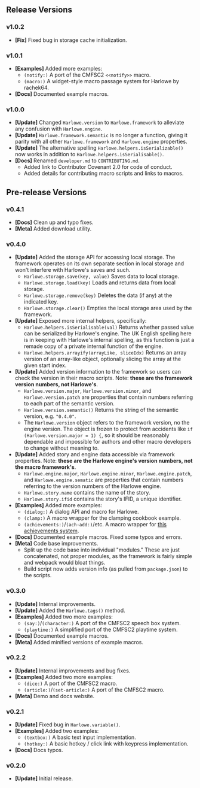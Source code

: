 ## Release Versions

### v1.0.2

- **[Fix]** Fixed bug in storage cache initialization.

### v1.0.1

- **[Examples]** Added more examples:
  - `(notify:)` A port of the CMFSC2 `<<notify>>` macro.
  - `(macro:)` A widget-style macro passage system for Harlowe by rachek64.
- **[Docs]** Documented example macros.

### v1.0.0

- **[Update]** Changed `Harlowe.version` to `Harlowe.framework` to alleviate any confusion with `Harlowe.engine`.
- **[Update]** `Harlowe.framework.semantic` is no longer a function, giving it parity with all other `Harlowe.framework` and `Harlowe.engine` properties.
- **[Update]** The alternative spelling `Harlowe.helpers.isSerializable()` now works in addition to `Harlowe.helpers.isSerialisable()`.
- **[Docs]** Renamed `developer.md` to `CONTRIBUTING.md`. 
  - Added link to Contributor Covenant 2.0 for code of conduct.
  - Added details for contributing macro scripts and links to macros.

## Pre-release Versions

### v0.4.1

- **[Docs]** Clean up and typo fixes.
- **[Meta]** Added download utility.

### v0.4.0

- **[Update]** Added the storage API for accessing local storage. The framework operates on its own separate section in local storage and won't interfere with Harlowe's saves and such.
  - `Harlowe.storage.save(key, value)` Saves data to local storage.
  - `Harlowe.storage.load(key)` Loads and returns data from local storage.
  - `Harlowe.storage.remove(key)` Deletes the data (if any) at the indicated key.
  - `Harlowe.storage.clear()` Empties the local storage area used by the framework.
- **[Update]** Exposed more internal helpers, specifically:
  - `Harlowe.helpers.isSerialisable(val)` Returns whether passed value can be serialized by Harlowe's engine. The UK English spelling here is in keeping with Harlowe's internal spelling, as this function is just a remade copy of a private internal function of the engine.
  - `Harlowe.helpers.arrayify(arrayLike, sliceIdx)` Returns an array version of an array-like object, optionally slicing the array at the given start index.
- **[Update]** Added version information to the framework so users can check the version in their macro scripts. Note: **these are the framework version numbers, not Harlowe's**.
  - `Harlowe.version.major`, `Harlowe.version.minor`, and `Harlowe.version.patch` are properties that contain numbers referring to each part of the semantic version.
  - `Harlowe.version.semantic()` Returns the string of the semantic version, e.g. `"0.4.0"`.
  - The `Harlowe.version` object refers to the framework version, no the engine version. The object is frozen to protect from accidents like `if (Harlowe.version.major = 1) {`,  so it should be reasonably dependable and impossible for authors and other macro developers to change without meaning to.
- **[Update]** Added story and engine data accessible via framework properties. Note: **these are the Harlowe engine's version numbers, not the macro framework's**.
  - `Harlowe.engine.major`, `Harlowe.engine.minor`, `Harlowe.engine.patch`, and `Harlowe.engine.sematic` are properties that contain numbers referring to the version numbers of the Harlowe engine.
  - `Harlowe.story.name` contains the name of the story.
  - `Harlowe.story.ifid` contains the story's IFID, a unique identifier.
- **[Examples]** Added more examples:
  - `(dialog:)` A dialog API and macro for Harlowe.
  - `(clamp:)` A macro wrapper for the clamping cookbook example.
  - `(achievements:)`/`(ach-add:)`/etc. A macro wrapper for [this achievements system](https://gist.github.com/greyelf/55a45f461ded3d90a0cc28412187db0a).
- **[Docs]** Documented example macros. Fixed some typos and errors.
- **[Meta]** Code base improvements.
  - Split up the code base into individual "modules." These are just concatenated, not proper modules, as the framework is fairly simple and webpack would bloat things.
  - Build script now adds version info (as pulled from `package.json`) to the scripts.

### v0.3.0

- **[Update]** Internal improvements.
- **[Update]** Added the `Harlowe.tags()` method.
- **[Examples]** Added two more examples:
  - `(say:)`/`(character:)` A port of the CMFSC2 speech box system.
  - `(playtime:)` A simplified port of the CMFSC2 playtime system.
- **[Docs]** Documented example macros.
- **[Meta]** Added minified versions of example macros.

### v0.2.2

- **[Update]** Internal improvements and bug fixes.
- **[Examples]** Added two more examples:
  - `(dice:)` A port of the CMFSC2 macro.
  - `(article:)`/`(set-article:)` A port of the CMFSC2 macro.
- **[Meta]** Demo and docs website.

### v0.2.1

- **[Update]** Fixed bug in `Harlowe.variable()`.
- **[Examples]** Added two examples:
  - `(textbox:)` A basic text input implementation.
  - `(hotkey:)` A basic hotkey / click link with keypress implementation.
- **[Docs]** Docs typos.

### v0.2.0 

- **[Update]** Initial release.


